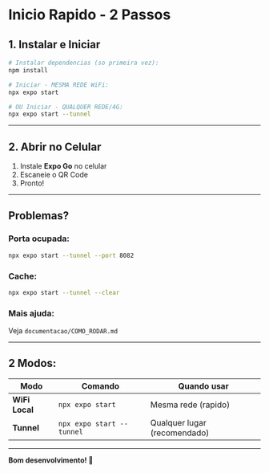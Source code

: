 # Inicio Rapido - 2 Passos

## 1. Instalar e Iniciar

```bash
# Instalar dependencias (so primeira vez):
npm install

# Iniciar - MESMA REDE WiFi:
npx expo start

# OU Iniciar - QUALQUER REDE/4G:
npx expo start --tunnel
```

---

## 2. Abrir no Celular

1. Instale **Expo Go** no celular
2. Escaneie o QR Code
3. Pronto!

---

## Problemas?

### Porta ocupada:
```bash
npx expo start --tunnel --port 8082
```

### Cache:
```bash
npx expo start --tunnel --clear
```

### Mais ajuda:
Veja `documentacao/COMO_RODAR.md`

---

## 2 Modos:

| Modo | Comando | Quando usar |
|------|---------|-------------|
| **WiFi Local** | `npx expo start` | Mesma rede (rapido) |
| **Tunnel** | `npx expo start --tunnel` | Qualquer lugar (recomendado) |

---

**Bom desenvolvimento! 🚀**
